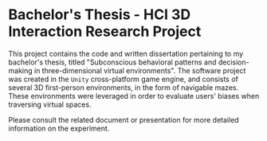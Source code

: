 # Bachelor's Thesis - HCI 3D Interaction Research Project

This project contains the code and written dissertation pertaining to my bachelor's thesis, titled "Subconscious behavioral patterns and decision-making in three-dimensional virtual environments". The software project was created in the `Unity` cross-platform game engine, and consists of several 3D first-person environments, in the form of navigable mazes. These environments were leveraged in order to evaluate users' biases when traversing virtual spaces.

Please consult the related document or presentation for more detailed information on the experiment.
